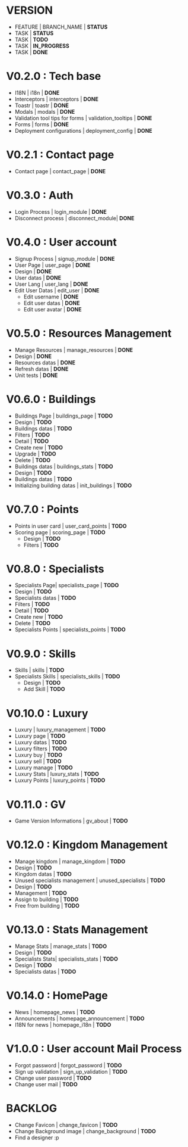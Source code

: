 # VERSION

 * FEATURE | BRANCH_NAME | **STATUS**
  * TASK | **STATUS**
  * TASK | **TODO**
  * TASK | **IN_PROGRESS**
  * TASK | **DONE**

# V0.2.0 : Tech base

 * I18N | i18n | **DONE**
 * Interceptors | interceptors | **DONE**
 * Toastr | toastr | **DONE**
 * Modals | modals | **DONE**
 * Validation tool tips for forms | validation_tooltips | **DONE**
 * Forms | forms | **DONE**
 * Deployment configurations | deployment_config | **DONE**

# V0.2.1 : Contact page
 * Contact page | contact_page | **DONE**

# V0.3.0 : Auth

 * Login Process | login_module | **DONE**
 * Disconnect process | disconnect_module| **DONE**

# V0.4.0 : User account

 * Signup Process | signup_module | **DONE**
 * User Page | user_page | **DONE**
  * Design | **DONE**
  * User datas | **DONE**
 * User Lang | user_lang | **DONE**
 * Edit User Datas | edit_user | **DONE**
   * Edit username | **DONE**
   * Edit user datas | **DONE**
   * Edit user avatar | **DONE**

# V0.5.0 : Resources Management

 * Manage Resources | manage_resources | **DONE**
  * Design | **DONE**
  * Resources datas | **DONE**
  * Refresh datas | **DONE**
  * Unit tests | **DONE**

# V0.6.0 : Buildings

 * Buildings Page | buildings_page | **TODO**
  * Design | **TODO**
  * Buildings datas | **TODO**
  * Filters | **TODO**
  * Detail | **TODO**
  * Create new | **TODO**
  * Upgrade | **TODO**
  * Delete | **TODO**
 * Buildings datas | buildings_stats | **TODO**
  * Design | **TODO**
  * Buildings datas | **TODO**
 * Initializing building datas | init_buildings | **TODO**

# V0.7.0 : Points

* Points in user card | user_card_points | **TODO**
* Scoring page | scoring_page | **TODO**
  * Design | **TODO**
  * Filters | **TODO**

# V0.8.0 : Specialists

 * Specialists Page| specialists_page | **TODO**
  * Design | **TODO**
  * Specialists datas | **TODO**
  * Filters | **TODO**
  * Detail | **TODO**
  * Create new | **TODO**
  * Delete | **TODO**
 * Specialists Points | specialists_points | **TODO**

# V0.9.0 : Skills

* Skills | skills | **TODO**
* Specialists Skills | specialists_skills | **TODO**
  * Design | **TODO**
  * Add Skill | **TODO**

# V0.10.0 : Luxury

 * Luxury | luxury_management | **TODO**
  * Luxury page | **TODO**
  * Luxury datas | **TODO**
  * Luxury filters | **TODO**
  * Luxury buy | **TODO**
  * Luxury sell | **TODO**
  * Luxury manage | **TODO**
 * Luxury Stats | luxury_stats | **TODO**
 * Luxury Points | luxury_points | **TODO**

# V0.11.0 : GV

* Game Version Informations | gv_about | **TODO**

# V0.12.0 : Kingdom Management

 * Manage kingdom | manage_kingdom | **TODO**
  * Design | **TODO**
  * Kingdom datas | **TODO**
 * Unused specialists management | unused_specialists | **TODO**
  * Design | **TODO**
  * Management | **TODO**
  * Assign to building | **TODO**
  * Free from building | **TODO**

# V0.13.0 : Stats Management

 * Manage Stats | manage_stats | **TODO**
  * Design | **TODO**
 * Specialists Stats| specialists_stats | **TODO**
  * Design | **TODO**
  * Specialists datas | **TODO**

# V0.14.0 : HomePage

 * News | homepage_news | **TODO**
 * Announcements | homepage_announcement | **TODO**
 * I18N for news | homepage_i18n | **TODO**


# V1.0.0 : User account Mail Process

* Forgot password | forgot_password | **TODO**
* Sign up validation | sign_up_validation | **TODO**
* Change user password | **TODO**
* Change user mail | **TODO**

# BACKLOG

 * Change Favicon | change_favicon | **TODO**
 * Change Background image | change_background | **TODO**
 * Find a designer :p
